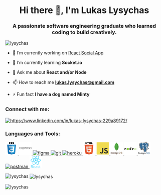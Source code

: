 <h1 align="center">Hi there 👋, I'm Lukas Lysychas</h1>
<h3 align="center">A passionate software engineering graduate who learned coding to build creatively.</h3>

<p align="left"> <img src="https://komarev.com/ghpvc/?username=lysychas&label=Profile%20views&color=0e75b6&style=flat" alt="lysychas" /> </p>

- 🔭 I’m currently working on [React Social App](https://github.com/lysychas/social-app)

- 🌱 I’m currently learning **Socket.io**

- 💬 Ask me about **React and/or Node**

- 📫 How to reach me **lukas.lysychas@gmail.com**

- ⚡ Fun fact **I have a dog named Minty**

<h3 align="left">Connect with me:</h3>
<p align="left">
<a href="https://linkedin.com/in/https://www.linkedin.com/in/lukas-lysychas-229a89172/" target="blank"><img align="center" src="https://raw.githubusercontent.com/rahuldkjain/github-profile-readme-generator/master/src/images/icons/Social/linked-in-alt.svg" alt="https://www.linkedin.com/in/lukas-lysychas-229a89172/" height="30" width="40" /></a>
</p>

<h3 align="left">Languages and Tools:</h3>
<p align="left"> <a href="https://www.w3schools.com/css/" target="_blank"> <img src="https://raw.githubusercontent.com/devicons/devicon/master/icons/css3/css3-original-wordmark.svg" alt="css3" width="40" height="40"/> </a> <a href="https://expressjs.com" target="_blank"> <img src="https://raw.githubusercontent.com/devicons/devicon/master/icons/express/express-original-wordmark.svg" alt="express" width="40" height="40"/> </a> <a href="https://www.figma.com/" target="_blank"> <img src="https://www.vectorlogo.zone/logos/figma/figma-icon.svg" alt="figma" width="40" height="40"/> </a> <a href="https://git-scm.com/" target="_blank"> <img src="https://www.vectorlogo.zone/logos/git-scm/git-scm-icon.svg" alt="git" width="40" height="40"/> </a> <a href="https://heroku.com" target="_blank"> <img src="https://www.vectorlogo.zone/logos/heroku/heroku-icon.svg" alt="heroku" width="40" height="40"/> </a> <a href="https://www.w3.org/html/" target="_blank"> <img src="https://raw.githubusercontent.com/devicons/devicon/master/icons/html5/html5-original-wordmark.svg" alt="html5" width="40" height="40"/> </a> <a href="https://developer.mozilla.org/en-US/docs/Web/JavaScript" target="_blank"> <img src="https://raw.githubusercontent.com/devicons/devicon/master/icons/javascript/javascript-original.svg" alt="javascript" width="40" height="40"/> </a> <a href="https://www.mongodb.com/" target="_blank"> <img src="https://raw.githubusercontent.com/devicons/devicon/master/icons/mongodb/mongodb-original-wordmark.svg" alt="mongodb" width="40" height="40"/> </a> <a href="https://nodejs.org" target="_blank"> <img src="https://raw.githubusercontent.com/devicons/devicon/master/icons/nodejs/nodejs-original-wordmark.svg" alt="nodejs" width="40" height="40"/> </a> <a href="https://www.postgresql.org" target="_blank"> <img src="https://raw.githubusercontent.com/devicons/devicon/master/icons/postgresql/postgresql-original-wordmark.svg" alt="postgresql" width="40" height="40"/> </a> <a href="https://postman.com" target="_blank"> <img src="https://www.vectorlogo.zone/logos/getpostman/getpostman-icon.svg" alt="postman" width="40" height="40"/> </a> <a href="https://reactjs.org/" target="_blank"> <img src="https://raw.githubusercontent.com/devicons/devicon/master/icons/react/react-original-wordmark.svg" alt="react" width="40" height="40"/> </a> </p>

<p><img align="left" src="https://github-readme-stats.vercel.app/api/top-langs?username=lysychas&show_icons=true&theme=dark&locale=en&layout=compact" alt="lysychas" /></p>

<p>&nbsp;<img align="center" src="https://github-readme-stats.vercel.app/api?username=lysychas&show_icons=true&theme=dark&locale=en" alt="lysychas" /></p>

<p><img align="center" src="https://github-readme-streak-stats.herokuapp.com/?user=lysychas&theme=dark" alt="lysychas" /></p>
